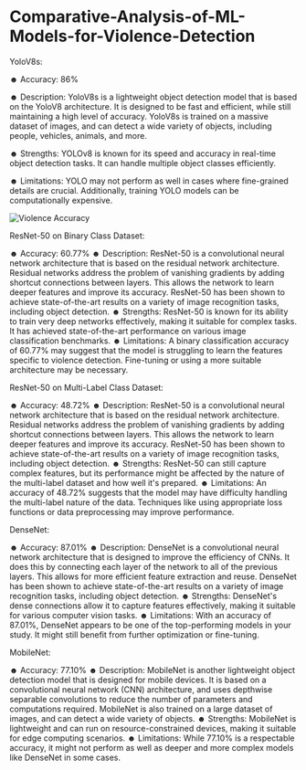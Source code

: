 # Comparative-Analysis-of-ML-Models-for-Violence-Detection

YoloV8s:

☻ Accuracy: 86%

☻ Description: YoloV8s is a lightweight object detection model that is based on the YoloV8 architecture. It is designed to be fast and efficient, while still maintaining a high level of accuracy. YoloV8s is trained on a massive dataset of images, and can detect a wide variety of objects, including people, vehicles, animals, and more.

☻ Strengths: YOLOv8 is known for its speed and accuracy in real-time object detection tasks. It can handle multiple object classes efficiently.

☻ Limitations: YOLO may not perform as well in cases where fine-grained details are crucial. Additionally, training YOLO models can be computationally expensive.

![Violence Accuracy](https://lh3.googleusercontent.com/fife/AK0iWDxDl5l45DujfT_7Iz0DXMqgyLmFKwmYr7w5M73e7kEqi-kkEgUh2xy6NmC216Y6EEW9oqEIOCh0WWVXII5NPqfzKe8HsTdcQf872P3l6ADW5IL0bzlN0qu9DjuFSPA8CzA5ruTbIxlDgRCn5IB4LbpFgqJc3NcsIbstZ5mm1bzBzvPlvX7TZ6ngP_brpR-OtYrEyhkuibwx3I3ccQ2PEg3wGNGvegksaUtYan1KCFuSD4a3wJ35YdjLddTkN1fVjdA9Jk1tKDHrB-v6jexPj4JrRFKHYbhFdqWkeFVBEldM2-gpbC06ZnFNFWzJeFlxXNRdaXUxhF72oCq0tLOnbvZ502tuot-52AEH84Hbkv61uU6XHA3dEGt398nqRLeM0p10jn1kb79kt0Yb9F47F7Fxwj2HnS0RVQ2LHYFHMLqm_Vbb1xX-48W0yz2LFb9qvXW73SAtQHjWXuttdnpE9oEZrKZaYUn62reZTrB50ajL4kxvoWgHCDALslp727SSUyxUfeTpH4tzBUJ3rXVa0UTvvVC74OSra6UL0jRd2FslRmzuprQc4kSH4SC1mLOlWNXqb-NYO4bfoKrco0hFa9RKZOGRIBNVFEV6Pb2eQIq10XZUXwbiHdvIOTc5Lh3Facj7D2CUptbFXYLmyaME-DdCPBvcqXJ_IyRDUhh4Ko8PKraacJZmaNKMgeK_oxtIDjsnI5dhzMCmPOwz5CfujPqWV_Yr334oUlPXT0f_gCy5IHBSdlLWKnOAjScSPLLBG9UeqdSLKtc-LqzJFjDFxU_TNSefaZwfSK-XxEuGPTNPR8Z_7m1PelO1ieLmWfa0cmHUHFdzT8a_xcalrsRf7hAyyfUqOSy9UfuMJlscuRjQm3Q3fMdk7jLYugw0nyBprz1X108UziUivp_ojgBbD9DWTjBGbZIKFT_TAOkRg0jzwlQQ736U7-jpsriOG0LBUzlVvFQl2c_Wa0rOed7FkSqLuJsmpcfeXBDAgYSlyno8Jo7W-Sj0pvkJKjnkZwq7w0OHvpcUz8q2CUjCi1dJSu-BHiZNyixkej-fGnUqGAGstKHg4CEkgWMNHDGKrnR40SALMTiMyp5_1lN95WzAQp_EZ5iKnzh8zkuPspuFNTADhrfVkTR24Z3WUsmtPPGvwY0kVv8DXZGc2IxWl_A-ELhORrym6MVkrzzKQ_s5fNzoQmQlQcT-zia5GadjQer7Fac0VP4jHouxfESFk9BcHzN-UVyZ0m0XUlTvvkN2r0lYucXkDpyADYRlOOOojG70GW2u_4739RHjQrv3OUWPs9aAYQ0AQAEUwb2GP-mZYQyhsVoYaCezKVyA-xiggBhFyvz1oz3Z55SdPul7jNNbSkQY1bOvn3ZLgqbrL8O2rgWlxa-T1ImCie6fDlP6UGYjTY9HypqSa1Oh1IdeIvyoXQlxIjncA79UEXrqN-kACjIn4Ah9cz-yzpSJlUgM8iGsS1ZQOLCaoQdL5G3W3IYgitfRBe1EHdQHytokpGzGnbq_2PD5I3k-b-7GktLXiSXtSfnAFFO2XpcWKs2eRx2wlSnhRwTzRUM2zp7QHbeqPjebPGxF4g_kTgTe4lH4AWJMucc5_CD7t_XhfbAgGFfz31LdSgmN8_iK0w4bamJm3UegfgISv_8OIUp-HHgkFM-WzT98ZZRjFdiHJOhK7uu9ZVQlEBdjodKls_q4Iw=w1360-h621)

ResNet-50 on Binary Class Dataset:

☻ Accuracy: 60.77%
☻ Description: ResNet-50 is a convolutional neural network architecture that is based on the residual network architecture. Residual networks address the problem of vanishing gradients by adding shortcut connections between layers. This allows the network to learn deeper features and improve its accuracy. ResNet-50 has been shown to achieve state-of-the-art results on a variety of image recognition tasks, including object detection.
☻ Strengths: ResNet-50 is known for its ability to train very deep networks effectively, making it suitable for complex tasks. It has achieved state-of-the-art performance on various image classification benchmarks.
☻ Limitations: A binary classification accuracy of 60.77% may suggest that the model is struggling to learn the features specific to violence detection. Fine-tuning or using a more suitable architecture may be necessary.

ResNet-50 on Multi-Label Class Dataset:

☻ Accuracy: 48.72%
☻ Description: ResNet-50 is a convolutional neural network architecture that is based on the residual network architecture. Residual networks address the problem of vanishing gradients by adding shortcut connections between layers. This allows the network to learn deeper features and improve its accuracy. ResNet-50 has been shown to achieve state-of-the-art results on a variety of image recognition tasks, including object detection.
☻ Strengths: ResNet-50 can still capture complex features, but its performance might be affected by the nature of the multi-label dataset and how well it's prepared.
☻ Limitations: An accuracy of 48.72% suggests that the model may have difficulty handling the multi-label nature of the data. Techniques like using appropriate loss functions or data preprocessing may improve performance.

DenseNet:

☻ Accuracy: 87.01%
☻ Description: DenseNet is a convolutional neural network architecture that is designed to improve the efficiency of CNNs. It does this by connecting each layer of the network to all of the previous layers. This allows for more efficient feature extraction and reuse. DenseNet has been shown to achieve state-of-the-art results on a variety of image recognition tasks, including object detection.
☻ Strengths: DenseNet's dense connections allow it to capture features effectively, making it suitable for various computer vision tasks.
☻ Limitations: With an accuracy of 87.01%, DenseNet appears to be one of the top-performing models in your study. It might still benefit from further optimization or fine-tuning.

MobileNet:

☻ Accuracy: 77.10%
☻ Description: MobileNet is another lightweight object detection model that is designed for mobile devices. It is based on a convolutional neural network (CNN) architecture, and uses depthwise separable convolutions to reduce the number of parameters and computations required. MobileNet is also trained on a large dataset of images, and can detect a wide variety of objects.
☻ Strengths: MobileNet is lightweight and can run on resource-constrained devices, making it suitable for edge computing scenarios.
☻ Limitations: While 77.10% is a respectable accuracy, it might not perform as well as deeper and more complex models like DenseNet in some cases.
